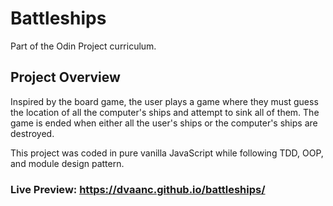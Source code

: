 # Battleships
 Part of the Odin Project curriculum.

## Project Overview
Inspired by the board game, the user plays a game where they must guess the location of all the computer's ships and attempt to sink all of them. The game is ended when either all the user's ships or the computer's ships are destroyed.

This project was coded in pure vanilla JavaScript while following TDD, OOP, and module design pattern.

### Live Preview: **https://dvaanc.github.io/battleships/**